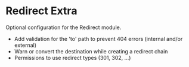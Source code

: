 # Redirect Extra

Optional configuration for the Redirect module.

- Add validation for the 'to' path to prevent 404 errors (internal and/or external)
- Warn or convert the destination while creating a redirect chain
- Permissions to use redirect types (301, 302, ...)
